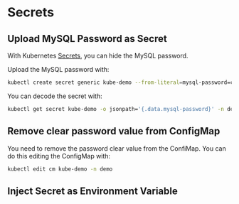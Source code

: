 # Secrets

## Upload MySQL Password as Secret

With Kubernetes [Secrets](https://kubernetes.io/docs/concepts/configuration/secret/), you can hide the MySQL password.

Upload the MySQL password with:

```bash
kubectl create secret generic kube-demo --from-literal=mysql-password=changeme1 -n demo
```

You can decode the secret with:

```bash
kubectl get secret kube-demo -o jsonpath='{.data.mysql-password}' -n demo | base64 -d
```

## Remove clear password value from ConfigMap

You need to remove the password clear value from the ConfiMap.
You can do this editing the ConfigMap with:

```bash
kubectl edit cm kube-demo -n demo
```

## Inject Secret as Environment Variable
